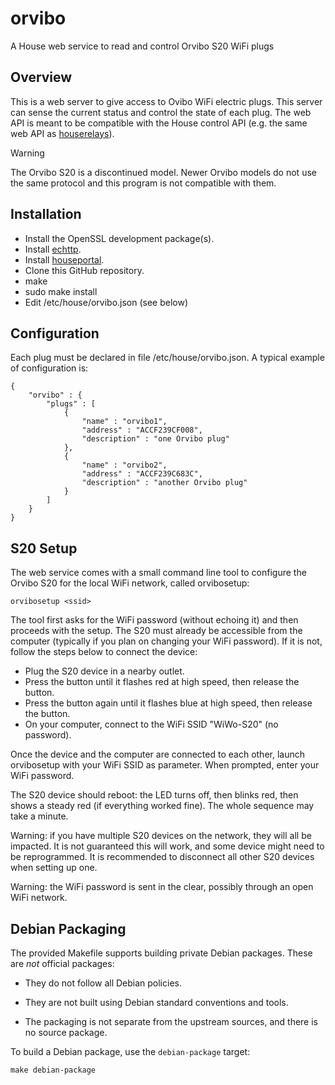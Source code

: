 # orvibo
A House web service to read and control Orvibo S20 WiFi plugs

## Overview
This is a web server to give access to Ovibo WiFi electric plugs. This server can sense the current status and control the state of each plug. The web API is meant to be compatible with the House control API (e.g. the same web API as [houserelays](https://github.com/pascal-fb-martin/houserelays)).

> [!WARNING]
> The Orvibo S20 is a discontinued model. Newer Orvibo models do not use the same protocol and this program is not compatible with them.

## Installation

* Install the OpenSSL development package(s).
* Install [echttp](https://github.com/pascal-fb-martin/echttp).
* Install [houseportal](https://github.com/pascal-fb-martin/houseportal).
* Clone this GitHub repository.
* make
* sudo make install
* Edit /etc/house/orvibo.json (see below)

## Configuration

Each plug must be declared in file /etc/house/orvibo.json. A typical example of configuration is:
```
{
    "orvibo" : {
        "plugs" : [
            {
                "name" : "orvibo1",
                "address" : "ACCF239CF008",
                "description" : "one Orvibo plug"
            },
            {
                "name" : "orvibo2",
                "address" : "ACCF239C683C",
                "description" : "another Orvibo plug"
            }
        ]
    }
}
```
## S20 Setup
The web service comes with a small command line tool to configure the Orvibo S20 for the local WiFi network, called orvibosetup:
```
orvibosetup <ssid>
```
The tool first asks for the WiFi password (without echoing it) and then proceeds with the setup. The S20 must already be accessible from the computer (typically if you plan on changing your WiFi password). If it is not, follow the steps below to connect the device:

* Plug the S20 device in a nearby outlet.
* Press the button until it flashes red at high speed, then release the button.
* Press the button again until it flashes blue at high speed, then release the button.
* On your computer, connect to the WiFi SSID "WiWo-S20" (no password).

Once the device and the computer are connected to each other, launch orvibosetup with your WiFi SSID as parameter. When prompted, enter your WiFi password.

The S20 device should reboot: the LED turns off, then blinks red, then shows a steady red (if everything worked fine). The whole sequence may take a minute.

Warning: if you have multiple S20 devices on the network, they will all be impacted. It is not guaranteed this will work, and some device might need to be reprogrammed. It is recommended to disconnect all other S20 devices when setting up one.

Warning: the WiFi password is sent in the clear, possibly through an open WiFi network.

## Debian Packaging

The provided Makefile supports building private Debian packages. These are _not_ official packages:

- They do not follow all Debian policies.

- They are not built using Debian standard conventions and tools.

- The packaging is not separate from the upstream sources, and there is
  no source package.

To build a Debian package, use the `debian-package` target:
```
make debian-package
```

